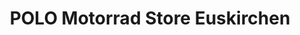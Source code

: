 ---
title: "POLO Motorrad Store Euskirchen"
url: /euskirchen/polo-motorrad-store-euskirchen/
shop: Motorrad
---